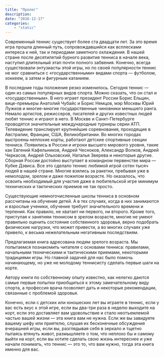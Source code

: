 ```yaml
---
title: "Пролог"
description: 
date: "2016-12-17"
categories:
    - "static"
---
```


Современный теннис существует более ста двадцати лет. За это время игра прошла длинный путь, сопровождавшийся как всплесками интереса к ней, так и периодами заметного охлаждения. В нашей стране после десятилетий бурного развития тенниса в начале века, наступил длительный этап почти полного забвения. Конечно, всегда существовали энтузиасты этой игры, но по своей популярности теннис не мог сравниться с «государственными» видами спорта — футболом, хоккеем, а затем и фигурным катанием.

В последние годы положение резко изменилось. Сегодня теннис — один из самых популярных видов спорта. Можно сказать, что он стал и «государственным». B него играет президент России Борис Ельцин, вице-премьеры Анатолий Чубайс и Борис Немцов, мэр Москвы Юрий Лужков и многие-многие государственные чиновники меньшего ранга. Немало артистов, режиссеров, писателей и других известных людей любят теннис и играют в него. В Москве и Санкт-Петербурге проводятся значительные международные турниры серии ATП. Телевидение транслирует крупнейшие соревнования, проходящие в Австралии, Франции, США, Великобритании. Во многих городах выстроены неплохие корты, работают детские спортивные секции тенниса. Появились в России и игроки высшего мирового уровня, такие как Евгений Кафельников, Андрей Чесноков, Александр Волков, Андрей Черкасов, Андрей Ольховский, Наталья Зверева и некоторые другие. Сборная России достойно выступает в командном первенстве мира — Кубке Дэвиса. Все это сделало теннис любимой игрой сотен тысяч людей в нашей стране. Многие взялись за ракетки, пребывая уже в немолодом, зрелом и даже пожилом возрасте. Но оказалось, что освоить необходимый для участия даже в любительской игре минимум технических и тактических приемов не так просто.

Существующие немногочисленные школы тенниса в основном рассчитаны на обучение детей. А в тех случаях, когда в них занимаются и взрослые ученики, обучение требует значительного времени и терпения. Как правило, не хватает ни первого, ни второго. Кроме того, приступая к занятиям теннисом в зрелом возрасте, многие не умеют правильно оценить состояние собственного здоровья, верно подобрать физические нагрузки, что может привести, а во многих случаях уже привело, к весьма нежелательным негативным последствиям.

Предлагаемая книга адресована людям зрелого возраста. Мы попытаемся познакомить читателя с основами тенниса: правилами, начальными техническими и тактическими приемами, некоторыми традициями игры. Но главной задачей для нас было помочь начинающему, но уже не молодому теннисисту сделать первые шаги на корте.

Автору книги по собственному опыту известно, как нелегко даются самые первые попытки приобщиться к этому замечательному виду спорта, а профессия врача позволяет дать и некоторые рекомендации, связанные с проблемой здоровья.

Конечно, если с детских или юношеских лет вы играете в теннис, если у вас есть вкус к этой игре, если вы два-три раза в неделю выходите на корт, если это доставляет вам удовольствие и стало неотъемлемой частью вашей жизни — эта книга вам не нужна. Если же вы завидуете вашему шефу или приятелю, слушая их бесконечные обсуждения вчерашней игры, если вы, разглядывая себя в зеркало и тщетно пытаясь втянуть живот, размышляете о том, что неплохо бы и самому выйти на корт, если вы хотите сделать свою жизнь интереснее и уже начали понимать, что теннис — это то, что вам нужно, тогда эта книга именно для вас.
